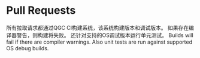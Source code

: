 # Pull Requests

所有拉取请求都通过QGC CI构建系统，该系统构建版本和调试版本。 如果存在编译器警告，则构建将失败。 还针对支持的OS调试版本运行单元测试。 Builds will fail if there are compiler warnings. Also unit tests are run against supported OS debug builds.
